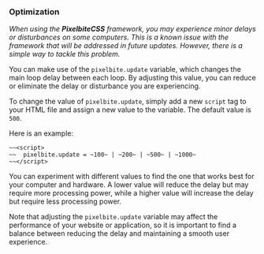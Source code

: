 ### Optimization
_When using the **PixelbiteCSS** framework, you may experience minor delays or disturbances on some computers. This is a known issue with the framework that will be addressed in future updates. However, there is a simple way to tackle this problem._

You can make use of the `pixelbite.update` variable, which changes the main loop delay between each loop. By adjusting this value, you can reduce or eliminate the delay or disturbance you are experiencing.

To change the value of `pixelbite.update`, simply add a new `script` tag to your HTML file and assign a new value to the variable. The default value is `500`.

Here is an example:
```
~~<script>
~~  pixelbite.update = ~100~ | ~200~ | ~500~ | ~1000~
~~</script>
```
You can experiment with different values to find the one that works best for your computer and hardware. A lower value will reduce the delay but may require more processing power, while a higher value will increase the delay but require less processing power.

Note that adjusting the `pixelbite.update` variable may affect the performance of your website or application, so it is important to find a balance between reducing the delay and maintaining a smooth user experience.
